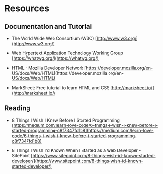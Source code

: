 # Resources

## Documentation and Tutorial

- The World Wide Web Consortium (W3C)
[http://www.w3.org/](http://www.w3.org/)

- Web Hypertext Application Technology Working Group
[https://whatwg.org/](https://whatwg.org/)

- HTML - Mozilla Developer Network
[https://developer.mozilla.org/en-US/docs/Web/HTML](https://developer.mozilla.org/en-US/docs/Web/HTML)

- MarkSheet: Free tutorial to learn HTML and CSS
[http://marksheet.io/](http://marksheet.io/)

## Reading

- 8 Things I Wish I Knew Before I Started Programming
[https://medium.com/learn-love-code/6-things-i-wish-i-knew-before-i-started-programming-c8f7347fd1b8](https://medium.com/learn-love-code/6-things-i-wish-i-knew-before-i-started-programming-c8f7347fd1b8)

- 8 Things I Wish I'd Known When I Started as a Web Developer - SitePoint
[https://www.sitepoint.com/8-things-wish-id-known-started-developer/](https://www.sitepoint.com/8-things-wish-id-known-started-developer/)